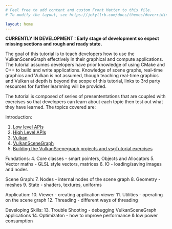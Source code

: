 ```yaml
---
# Feel free to add content and custom Front Matter to this file.
# To modify the layout, see https://jekyllrb.com/docs/themes/#overriding-theme-defaults

layout: home
---
```


**CURRENTLY IN DEVELOPMENT : Early stage of development so expect missing sections and rough and ready state.**

The goal of this tutorial is to teach developers how to use the VulkanSceneGraph effectively in their graphical and compute applications. The tutorial assumes developers have prior knowledge of using CMake and C++ to build and write applications.  Knowledge of scene graphs, real-time graphics and Vulkan is not assumed, though teaching real-time graphics and Vulkan at depth is beyond the scope of this tutorial, links to 3rd party resources for further learnning will be provided.

The tutorial is composed of series of presententations that are coupled with exercises so that developers can learn about each topic then test out what they have learned. The topics covered are:

Introduction:
1. [Low level APIs](introduction/LowLevelAPIs.md)
1. [High Level APIs](introduction/HighLevelAPIs.md)
1. [Vulkan](introduction/Vulkan.md)
1. [VulkanSceneGraph](introduction/VulkanSceneGraph.md)
1. [Building the VulkanScenegraph projects and vsgTutorial exercises](introduction/BuildingVulkanSceneGraph.md)

Fundations:
4. Core classes - smart pointers, Objects and Allocators
5. Vector maths - GLSL style vectors, matrices
6. IO - loading/saving images and nodes

Scene Graph:
7. Nodes - internal nodes of the scene graph
8. Geometry - meshes
9. State - shaders, textures, uniforms

Application:
10. Viewer - creating application viewer
11. Utilities - operating on the scene graph
12. Threading - different ways of threading

Developing Skills:
13. Trouble Shooting - debugging VulkanSceneGraph applications
14. Optimizaton - how to improve performance & low power consumption
